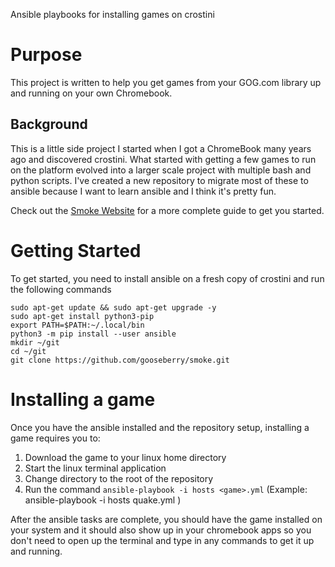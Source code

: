 Ansible playbooks for installing games on crostini

# Purpose
This project is written to help you get games from your GOG.com library up and running on your own Chromebook. 

## Background
This is a little side project I started when I got a ChromeBook many years ago and discovered crostini. What started with getting a few games to run on the platform evolved into a larger scale project with multiple bash and python scripts.  I've created a new repository to migrate most of these to ansible because I want to learn ansible and I think it's pretty fun.

Check out the [Smoke Website](https://gooseberry.github.io/) for a more complete guide to get you started.

# Getting Started

To get started, you need to install ansible on a fresh copy of crostini and run the following commands  

    sudo apt-get update && sudo apt-get upgrade -y
    sudo apt-get install python3-pip
    export PATH=$PATH:~/.local/bin
    python3 -m pip install --user ansible
    mkdir ~/git
    cd ~/git
    git clone https://github.com/gooseberry/smoke.git


# Installing a game

Once you have the ansible installed and the repository setup, installing a game requires you to:
1. Download the game to your linux home directory
2. Start the linux terminal application
3. Change directory to the root of the repository
4. Run the command `ansible-playbook -i hosts <game>.yml`
    (Example: ansible-playbook -i hosts quake.yml )

After the ansible tasks are complete, you should have the game installed on your system and it should also show up in your chromebook apps so you don't need to open up the terminal and type in any commands to get it up and running.

